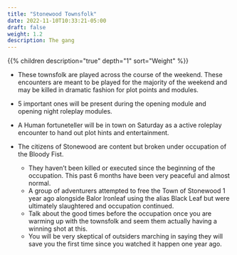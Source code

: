 ```yaml
---
title: "Stonewood Townsfolk"
date: 2022-11-10T10:33:21-05:00
draft: false
weight: 1.2
description: The gang
---
```


{{% children description="true" depth="1"  sort="Weight" %}}

- These townsfolk are played across the course of the weekend. These encounters are meant to be played for the majority of the weekend and may be killed in dramatic fashion for plot points and modules.

- 5 important ones will be present during the opening module and opening night roleplay modules.

- A Human fortuneteller will be in town on Saturday as a active roleplay encounter to hand out plot hints and entertainment.

- The citizens of Stonewood are content but broken under occupation of the Bloody Fist.

  - They haven’t been killed or executed since the beginning of the occupation. This past 6 months have been very peaceful and almost normal.
  - A group of adventurers attempted to free the Town of Stonewood 1 year ago alongside Balor Ironleaf using the alias Black Leaf but were ultimately slaughtered and occupation continued. 
  - Talk about the good times before the occupation once you are warming up with the townsfolk and seem them actually having a winning shot at this.
  - You will be very skeptical of outsiders marching in saying they will save you the first time since you watched it happen one year ago.

  

 



 



